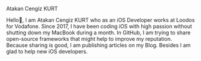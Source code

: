 Atakan Cengiz KURT


Hello👋, I am Atakan Cengiz KURT who as an iOS Developer works at Loodos for Vodafone. Since 2017, I have been coding iOS with high passion without shutting down my MacBook during a month. In GitHub, I am trying to share open-source frameworks that might help to improve my reputation. Because sharing is good, I am publishing articles on my Blog. Besides  I am glad to help new iOS developers. 
